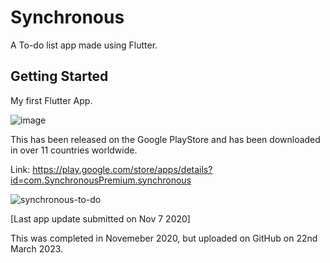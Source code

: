 # Synchronous  

A To-do list app made using Flutter. 

## Getting Started
My first Flutter App. 

![image](https://user-images.githubusercontent.com/110815021/226717545-ec2b0019-5d4e-41f8-9ab6-9fb3b322477d.png)

This has been released on the Google PlayStore and has been downloaded in over 11 countries worldwide. 

Link:  https://play.google.com/store/apps/details?id=com.SynchronousPremium.synchronous

![synchronous-to-do](https://user-images.githubusercontent.com/110815021/226721118-5640e68b-44e4-4498-9adf-0ae597b9db99.png) 

[Last app update submitted on Nov 7 2020]

This was completed in Novemeber 2020, but uploaded on GitHub on 22nd March 2023. 
 
